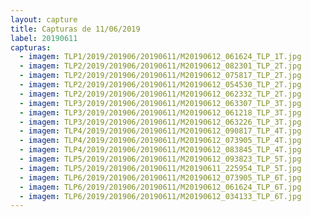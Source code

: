 ```yaml
---
layout: capture
title: Capturas de 11/06/2019
label: 20190611
capturas:
  - imagem: TLP1/2019/201906/20190611/M20190612_061624_TLP_1T.jpg
  - imagem: TLP2/2019/201906/20190611/M20190612_082301_TLP_2T.jpg
  - imagem: TLP2/2019/201906/20190611/M20190612_075817_TLP_2T.jpg
  - imagem: TLP2/2019/201906/20190611/M20190612_054530_TLP_2T.jpg
  - imagem: TLP2/2019/201906/20190611/M20190612_062332_TLP_2T.jpg
  - imagem: TLP3/2019/201906/20190611/M20190612_063307_TLP_3T.jpg
  - imagem: TLP3/2019/201906/20190611/M20190612_061218_TLP_3T.jpg
  - imagem: TLP3/2019/201906/20190611/M20190612_063226_TLP_3T.jpg
  - imagem: TLP4/2019/201906/20190611/M20190612_090817_TLP_4T.jpg
  - imagem: TLP4/2019/201906/20190611/M20190612_073905_TLP_4T.jpg
  - imagem: TLP4/2019/201906/20190611/M20190612_083845_TLP_4T.jpg
  - imagem: TLP5/2019/201906/20190611/M20190612_093823_TLP_5T.jpg
  - imagem: TLP5/2019/201906/20190611/M20190611_225954_TLP_5T.jpg
  - imagem: TLP6/2019/201906/20190611/M20190612_073905_TLP_6T.jpg
  - imagem: TLP6/2019/201906/20190611/M20190612_061624_TLP_6T.jpg
  - imagem: TLP6/2019/201906/20190611/M20190612_034133_TLP_6T.jpg
---
```

